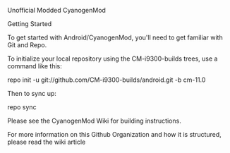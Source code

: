 Unofficial Modded CyanogenMod

Getting Started

To get started with Android/CyanogenMod, you'll need to get familiar with Git and Repo.

To initialize your local repository using the CM-i9300-builds trees, use a command like this:

repo init -u git://github.com/CM-i9300-builds/android.git -b cm-11.0

Then to sync up:

repo sync

Please see the CyanogenMod Wiki for building instructions.

For more information on this Github Organization and how it is structured, please read the wiki article
